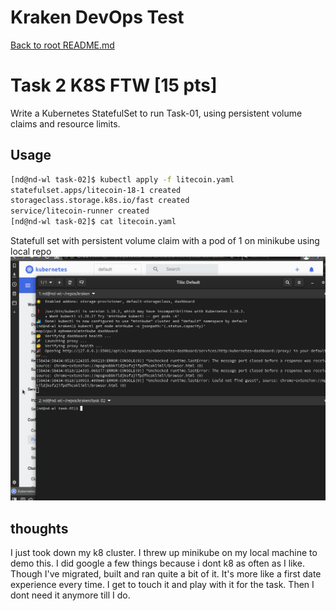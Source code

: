 # Kraken DevOps Test
[Back to root README.md](/README.md)

# Task 2 K8S FTW [15 pts]
Write a Kubernetes StatefulSet to run Task-01, using persistent volume claims and resource limits.




## Usage
```bash
[nd@nd-wl task-02]$ kubectl apply -f litecoin.yaml
statefulset.apps/litecoin-18-1 created
storageclass.storage.k8s.io/fast created
service/litecoin-runner created
[nd@nd-wl task-02]$ cat litecoin.yaml 

```


Statefull set with persistent volume claim with a pod of 1 on minikube using local repo
![minikube](https://raw.githubusercontent.com/chris17453/kraken-devops/master/media/task-02-demo.gif)



## thoughts
I just took down my k8 cluster. I threw up minikube on my local machine to demo this. 
I did google a few things because i dont k8 as often as I like. Though I've  migrated, built and ran quite a bit of it. It's more like a first date experience every time. I get to touch it and play with it for the task. Then I dont need it anymore till I do. 
